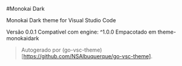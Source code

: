 #Monokai Dark

Monokai Dark theme for Visual Studio Code

Versão 0.0.1
Compatível com engine: ^1.0.0
Empacotado em theme-monokaidark

> Autogerado por (go-vsc-theme)[https://github.com/NSAlbuquerque/go-vsc-theme].